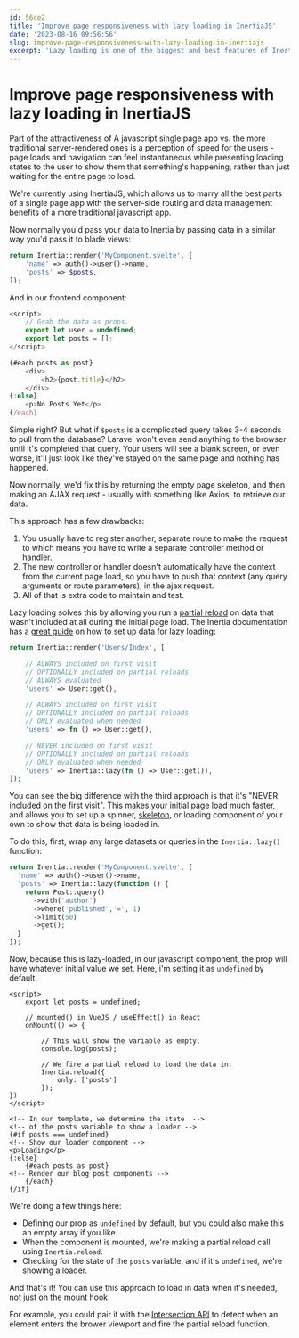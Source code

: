 ```yaml
---
id: 56ce2
title: 'Improve page responsiveness with lazy loading in InertiaJS'
date: '2023-08-16 09:56:56'
slug: improve-page-responsiveness-with-lazy-loading-in-inertiajs
excerpt: 'Lazy loading is one of the biggest and best features of InertiaJS.'
---
```


# Improve page responsiveness with lazy loading in InertiaJS

Part of the attractiveness of A javascript single page app vs. the more traditional server-rendered ones is a perception
of speed for the users - page loads and navigation can feel instantaneous while presenting loading states to the user to
show them that something's happening, rather than just waiting for the entire page to load.

We're currently using InertiaJS, which allows us to marry all the best parts of a single page app with the server-side
routing and data management benefits of a more traditional javascript app.

Now normally you'd pass your data to Inertia by passing data in a similar way you'd pass it to blade views:

```php
return Inertia::render('MyComponent.svelte', [
    'name' => auth()->user()->name,
    'posts' => $posts,
]);
```

And in our frontend component:

```js
<script>
    // Grab the data as props.
    export let user = undefined;
    export let posts = [];
</script>

{#each posts as post}
    <div>
        <h2>{post.title}</h2>
    </div>
{:else}
    <p>No Posts Yet</p>
{/each}
```

Simple right? But what if `$posts` is a complicated query takes 3-4 seconds to pull from the database? Laravel won't
even send anything to the browser until it's completed that query. Your users will see a blank screen, or even worse,
it'll just look like they've stayed on the same page and nothing has happened.

Now normally, we'd fix this by returning the empty page skeleton, and then making an AJAX request - usually with
something like Axios, to retrieve our data.

This approach has a few drawbacks:

1. You usually have to register another, separate route to make the request to which means you have to write a separate
   controller method or handler.
2. The new controller or handler doesn't automatically have the context from the current page load, so you have to push
   that context (any query arguments or route parameters), in the ajax request.
3. All of that is extra code to maintain and test.

Lazy loading solves this by allowing you run a [partial reload](https://inertiajs.com/partial-reloads#top) on data that
wasn't included at all during the initial page load. The Inertia documentation has
a [great guide](https://inertiajs.com/partial-reloads#lazy-data-evaluation) on how to set up data for lazy loading:

```php MyController.php
return Inertia::render('Users/Index', [

    // ALWAYS included on first visit
    // OPTIONALLY included on partial reloads
    // ALWAYS evaluated
    'users' => User::get(),

    // ALWAYS included on first visit
    // OPTIONALLY included on partial reloads
    // ONLY evaluated when needed
    'users' => fn () => User::get(),

    // NEVER included on first visit
    // OPTIONALLY included on partial reloads
    // ONLY evaluated when needed
    'users' => Inertia::lazy(fn () => User::get()),
]);
```

You can see the big difference with the third approach is that it's "NEVER included on the first visit". This makes your
initial page load much faster, and allows you to set up a
spinner, [skeleton](https://www.google.com/search?q=ui+skeleton), or loading component of your own to show that data is
being loaded in.

To do this, first, wrap any large datasets or queries in the `Inertia::lazy()` function:

```php MyController.php
return Inertia::render('MyComponent.svelte', [
  'name' => auth()->user()->name,
  'posts' => Inertia::lazy(function () {
    return Post::query()
      ->with('author')
      ->where('published','=', 1)
      ->limit(50)
      ->get();
  }
]);
```

Now, because this is lazy-loaded, in our javascript component, the prop will have whatever initial value we set. Here,
i'm setting it as `undefined` by default.

```svelte
<script>
    export let posts = undefined;

    // mounted() in VueJS / useEffect() in React
    onMount(() => {

        // This will show the variable as empty.
        console.log(posts);

        // We fire a partial reload to load the data in:
        Inertia.reload({
            only: ['posts']
        });
})
</script>

<!-- In our template, we determine the state  -->
<!-- of the posts variable to show a loader -->
{#if posts === undefined}
<!-- Show our loader component -->
<p>Loading</p>
{:else}
    {#each posts as post}
<!-- Render our blog post components -->
    {/each}
{/if}
```

We're doing a few things here:

- Defining our prop as `undefined` by default, but you could also make this an empty array if you like.
- When the component is mounted, we're making a partial reload call using `Inertia.reload`.
- Checking for the state of the `posts` variable, and if it's `undefined`, we're showing a loader.

And that's it! You can use this approach to load in data when it's needed, not just on the mount hook.

For example, you could pair it with
the [Intersection API](https://developer.mozilla.org/en-US/docs/Web/API/Intersection_Observer_API) to detect when an
element enters the brower viewport and fire the partial reload function.
